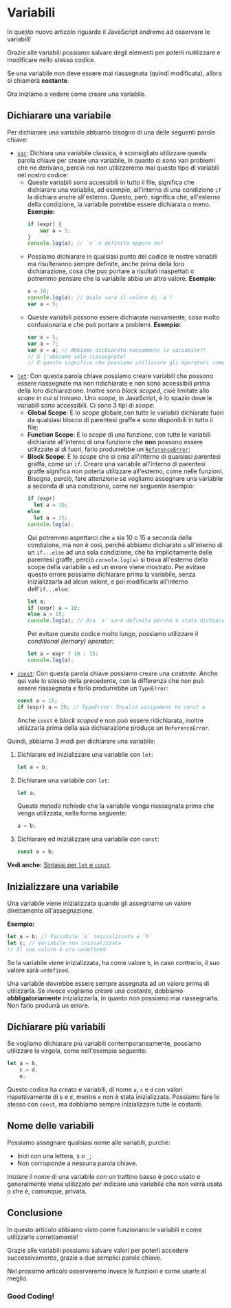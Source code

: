 # Variabili

In questo nuovo articolo riguardo il JavaScript andremo ad osservare le variabili!

Grazie alle variabili possiamo salvare degli elementi per poterli riutilizzare e modificare nello
stesso codice.

Se una variabile non deve essere mai riassegnata (quindi modificata), allora si chiamerà
**costante**.

Ora iniziamo a vedere come creare una variabile.

## Dichiarare una variabile

Per dichiarare una variabile abbiamo bisogno di una delle seguenti parole chiave:

- [`var`](https://developer.mozilla.org/en-US/docs/Web/JavaScript/Reference/Statements/var):
  Dichiara una variabile classica, è sconsigliato utilizzare questa parola chiave per creare una
  variabile, in quanto ci sono vari problemi che ne derivano, perciò noi non utilizzeremo mai questo
  tipo di variabili nel nostro codice:
  - Queste variabili sono accessibili in tutto il file, significa che dichiarare una variabile, ad
    esempio, all'interno di una condizione `if` la dichiara anche all'esterno. Questo, però,
    significa che, all'esterno della condizione, la variabile potrebbe essere dichiarata o meno.
    **Esempio:**
    ```js
    if (expr) {
    	var a = 5;
    }
    console.log(a); // `a` è definita oppure no?
    ```
  - Possiamo dichiarare in qualsiasi punto del codice le nostre variabili ma risulteranno sempre
    definite, anche prima della loro dichiarazione, cosa che puo portare a risultati inaspettati o
    potremmo pensare che la variabile abbia un altro valore. **Esempio:**
    ```js
    a = 10;
    console.log(a); // Quale sarà il valore di `a`?
    var a = 5;
    ```
  - Queste variabili possono essere dichiarate nuovamente, cosa molto confusionaria e che può
    portare a problemi. **Esempio:**
    ```js
    var x = 5;
    var a = 7;
    var x = a; // Abbiamo dichiarato nuovamente la variabile?!
    // O l'abbiamo solo riassegnata?
    // E questo significa che possiamo utilizzare gli operatori come `var x += a`?
    ```
- [`let`](https://developer.mozilla.org/en-US/docs/Web/JavaScript/Reference/Statements/let): Con
  questa parola chiave possiamo creare variabili che possono essere riassegnate ma non ridichiarate
  e non sono accessibili prima della loro dichiarazione. Inoltre sono _block scoped_, cioè limitate
  allo _scope_ in cui si trovano. Uno _scope_, in JavaScript, è lo spazio dove le variabili sono
  accessibili. Ci sono 3 tipi di _scope_:
  - **Global Scope**: È lo _scope_ globale,con tutte le variabili dichiarate fuori da qualsiasi
    blocco di parentesi graffe e sono disponibili in tutto il file;
  - **Function Scope**: È lo _scope_ di una funzione, con tutte le variabili dichiarate all'interno
    di una funzione che **non** possono essere utilizzate al di fuori, farlo produrrebbe un
    [`ReferenceError`](https://developer.mozilla.org/en-US/docs/Web/JavaScript/Reference/Errors/Not_defined#wrong_scope);
  - **Block Scope**: È lo _scope_ che si crea all'interno di qualsiasi parentesi graffa, come un
    `if`. Creare una variabile all'interno di parentesi graffe significa non poterla utilizzare
    all'esterno, come nelle funzioni. Bisogna, perciò, fare attenzione se vogliamo assegnare una
    variabile a seconda di una condizione, come nel seguente esempio:
    ```js
    if (expr)
      let a = 10;
    else
      let a = 15;
    console.log(a);
    ```
    Qui potremmo aspettarci che `a` sia 10 o 15 a seconda della condizione, ma non è così, perché
    abbiamo dichiarato `a` all'interno di un `if...else` ad una sola condizione, che ha
    implicitamente delle parentesi graffe, perciò `console.log(a)` si trova all'esterno dello scope
    della variabile `a` ed un errore viene mostrato. Per evitare questo errore possiamo dichiarare
    prima la variabile, senza inizializzarla ad alcun valore, e poi modificarla all'interno
    dell'`if...else`:
    ```js
    let a;
    if (expr) a = 10;
    else a = 15;
    console.log(a); // Ora `a` sarà definita perché è stata dichiarata fuori dalla condizione
    ```
    Per evitare questo codice molto lungo, possiamo utilizzare il _conditional (ternary) operator_:
    ```js
    let a = expr ? 10 : 15;
    console.log(a);
    ```
- [`const`](https://developer.mozilla.org/en-US/docs/Web/JavaScript/Reference/Statements/const): Con
  questa parola chiave possiamo creare una _costante_. Anche qui vale lo stesso della precedente,
  con la differenza che non può essere riassegnata e farlo produrrebbe un `TypeError`:
  ```js
  const a = 15;
  if (expr) a = 20; // TypeError: Invalid assignment to const a
  ```
  Anche `const` è _block scoped_ e non può essere ridichiarata, inoltre utilizzarla prima della sua
  dichiarazione produce un `ReferenceError`.

Quindi, abbiamo 3 modi per dichiarare una variabile:

1. Dichiarare ed inizializzare una variabile con `let`:
   ```js
   let a = b;
   ```
2. Dichiarare una variabile con `let`:
   ```js
   let a;
   ```
   Questo metodo richiede che la variabile venga riassegnata prima che venga utilizzata, nella forma
   seguente:
   ```js
   a = b;
   ```
3. Dichiarare ed inizializzare una variabile con `const`:
   ```js
   const a = b;
   ```

**Vedi anche:**
[Sintassi per `let` e `const`](2%20-%20Parole%20chiave%20&%20operatori.md#const--let).

## Inizializzare una variabile

Una variabile viene inizializzata quando gli assegniamo un valore direttamente all'assegnazione.

**Esempio:**

```js
let a = b; // Variabile `a` inizializzata a `b`
let c; // Variabile non inizializzata
// Il suo valore è ora undefined
```

Se la variabile viene inizializzata, ha come valore `b`, in caso contrario, il suo valore sarà
`undefined`.

Una variabile dovrebbe essere sempre assegnata ad un valore prima di utilizzarla. Se invece vogliamo
creare una costante, dobbiamo **obbligatoriamente** inizializzarla, in quanto non possiamo mai
riassegnarla. Non farlo produrrà un errore.

## Dichiarare più variabili

Se vogliamo dichiarare più variabili contemporaneamente, possiamo utilizzare la virgola, come
nell'esempio seguente:

```js
let a = b,
	c = d,
	e;
```

Questo codice ha creato e variabili, di nome `a`, `c` e `d` con valori rispettivamente di `b` e `d`,
mentre `e` non è stata inizializzata. Possiamo fare lo stesso con `const`, ma dobbiamo sempre
inizializzare tutte le costanti.

## Nome delle variabili

Possiamo assegnare qualsiasi nome alle variabili, purchè:

- Inizi con una lettera, `$` o `_`;
- Non corrisponde a nessuna parola chiave.

Iniziare il nome di una variabile con un trattino basso è poco usato e generalmente viene utilizzato
per indicare una variabile che non verrà usata o che è, comunque, privata.

## Conclusione

In questo articolo abbiamo visto come funzionano le variabili e come utilizzarle correttamente!

Grazie alle variabili possiamo salvare valori per poterli accedere successivamente, grazie a due
semplici parole chiave.

Nel prossimo articolo osserveremo invece le funzioni e come usarle al meglio.

### **Good Coding!**
